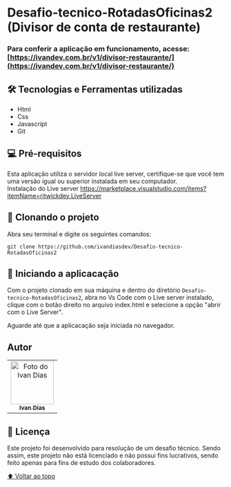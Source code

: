 # Desafio-tecnico-RotadasOficinas2<br> (Divisor de conta de restaurante)

### Para conferir a aplicação em funcionamento, acesse: [https://ivandev.com.br/v1/divisor-restaurante/](https://ivandev.com.br/v1/divisor-restaurante/)

## 🛠️ Tecnologias e Ferramentas utilizadas

* Html
* Css
* Javascript
* Git

## 💻 Pré-requisitos

Esta aplicação utiliza o servidor local live server, certifique-se que você tem uma versão igual ou superior instalada em seu computador.<br>
Instalação do Live server https://marketplace.visualstudio.com/items?itemName=ritwickdey.LiveServer
## 🚀 Clonando o projeto

Abra seu terminal e digite os seguintes comandos:
```
git clone https://github.com/ivandiasdev/Desafio-tecnico-RotadasOficinas2
```
## 🚀 Iniciando a aplicacação
Com o projeto clonado em sua máquina e dentro do diretório `Desafio-tecnico-RotadasOficinas2`, abra no Vs Code com o Live server instalado, clique com o botão direito no arquivo index.html e selecione a opção "abrir com o Live Server".

Aguarde até que a aplicacação seja iniciada no navegador.

## Autor

<table>
  <tr>
    <td align="center">
      <a href="https://www.linkedin.com/in/ivandevv/" target="_blank" rel="noopener noreferrer">
       <img src="https://media.licdn.com/dms/image/D4D03AQFFB74PYukBig/profile-displayphoto-shrink_200_200/0/1667316754223?e=1691625600&v=beta&t=S_OxlczME6lxlqDYN_pYhLbhr9DgYYFxej4V1mktsww" width="100px;" alt="Foto do Ivan Dias"/><br>
        <sub>
          <b>Ivan Dias</b>
        </sub>
      </a>
    </td>
  </tr>
</table>

## 📝 Licença

Este projeto foi desenvolvido para resolução de um desafio técnico. Sendo assim, este projeto não está licenciado e não possui fins lucrativos, sendo feito apenas para fins de estudo dos colaboradores.

[⬆ Voltar ao topo](#Habitue)<br>
